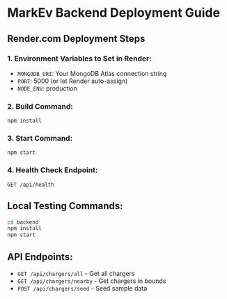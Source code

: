 # MarkEv Backend Deployment Guide

## Render.com Deployment Steps

### 1. Environment Variables to Set in Render:
- `MONGODB_URI`: Your MongoDB Atlas connection string
- `PORT`: 5000 (or let Render auto-assign)
- `NODE_ENV`: production

### 2. Build Command:
```
npm install
```

### 3. Start Command:
```
npm start
```

### 4. Health Check Endpoint:
```
GET /api/health
```

## Local Testing Commands:
```bash
cd backend
npm install
npm start
```

## API Endpoints:
- `GET /api/chargers/all` - Get all chargers
- `GET /api/chargers/nearby` - Get chargers in bounds
- `POST /api/chargers/seed` - Seed sample data
